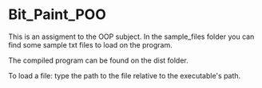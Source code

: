 # Bit_Paint_POO

This is an assigment to the OOP subject. In the sample_files folder you can find some sample txt files to load on the program.

The compiled program can be found on the dist folder.

To load a file: type the path to the file relative to the executable's path.
